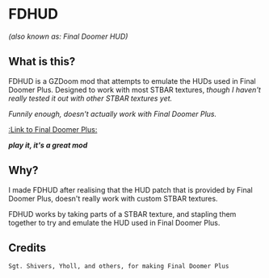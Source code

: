# FDHUD
*(also known as: Final Doomer HUD)*

## What is this?
FDHUD is a GZDoom mod that attempts to emulate the HUDs used in Final Doomer Plus.
Designed to work with most STBAR textures, *though I haven't really tested it out with other STBAR textures yet.*

*Funnily enough, doesn't actually work with Final Doomer Plus.*

[:Link to Final Doomer Plus:](https://forum.zdoom.org/viewtopic.php?f=43&t=55061)

***play it, it's a great mod***

## Why?
I made FDHUD after realising that the HUD patch that is provided by Final Doomer Plus, doesn't really work with custom STBAR textures.

FDHUD works by taking parts of a STBAR texture, and stapling them together to try and emulate the HUD used in Final Doomer Plus.

## Credits
```
Sgt. Shivers, Yholl, and others, for making Final Doomer Plus
```
